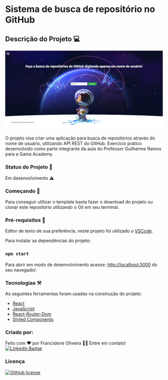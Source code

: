 # Sistema de busca de repositório no GitHub 

## Descrição do Projeto 💻

![Modelo do Projeto](screenshot.png)

O projeto visa criar uma aplicação para busca de repositórios através do nome de usuário, utilizando API REST do GitHub. 
Exercício prático desenvolvido como parte integrante da aula do Professor Guilherme Ramos para a Gama Academy.

### Status do Projeto 🚧

Em desenvolvimento :warning:

### Começando 🏁

Para conseguir utilizar o template basta fazer o download do projeto ou clonar este repositório utilizando o Git em seu terminal.

### Pré-requisitos :large_orange_diamond: 

Editor de texto de sua preferência, neste projeto foi utilizado o [VSCode](https://code.visualstudio.com).

Para instalar as dependências do projeto:

### `npm start`

Para abrir em modo de desenvolvimento acesse: [http://localhost:3000](http://localhost:3000) do seu navegador.

### Tecnologias ⚒️ 

As seguintes ferramentas foram usadas na construção do projeto:

- [React](https://pt-br.reactjs.org/)
- [JavaScript](https://developer.mozilla.org/pt-BR/docs/Web/JavaScript)
- [React-Router-Dom](https://reactrouter.com/)
- [Styled Components](https://styled-components.com/)

### Criado por:

Feito com ❤️ por Francislene Oliveira 👋🏽 Entre em contato!
[![Linkedin Badge](https://img.shields.io/badge/-Francislene-blue?style=flat-square&logo=Linkedin&logoColor=white&link=https://www.linkedin.com/in/francisleneoliveira/)](https://www.linkedin.com/in/francisleneoliveira/) 

### Licença

[![GitHub license](https://img.shields.io/github/license/Naereen/StrapDown.js.svg)](https://github.com/Naereen/StrapDown.js/blob/master/LICENSE)